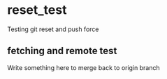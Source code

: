 # reset_test
Testing git reset and push force

## fetching and remote test
Write something here to merge back to origin branch
